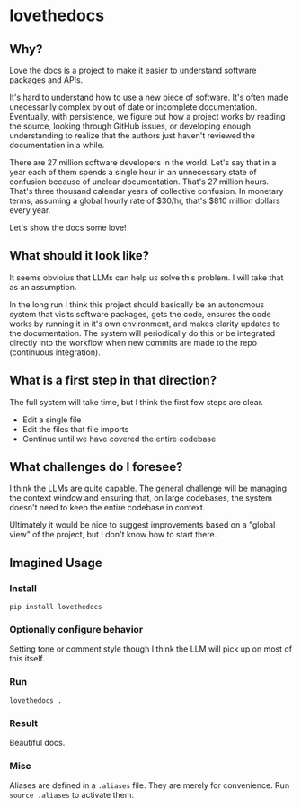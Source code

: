 # lovethedocs

## Why?

Love the docs is a project to make it easier to understand software packages and APIs.

It's hard to understand how to use a new piece of software. It's often made
unecessarily complex by out of date or incomplete documentation. Eventually, with
persistence, we figure out how a project works by reading the source, looking through
GitHub issues, or developing enough understanding to realize that the authors just
haven't reviewed the documentation in a while.

There are 27 million software developers in the world. Let's say that in a year
each of them spends a single hour in an unnecessary state of confusion because of
unclear documentation. That's 27 million hours. That's three thousand calendar years of
collective confusion. In monetary terms, assuming a global hourly rate of $30/hr,
that's $810 million dollars every year.

Let's show the docs some love!

## What should it look like?

It seems obvioius that LLMs can help us solve this problem. I will take that as an
assumption.

In the long run I think this project should basically be an autonomous system that
visits software packages, gets the code, ensures the code works by running it in it's
own environment, and makes clarity updates to the documentation. The system will
periodically do this or be integrated directly into the workflow when new commits
are made to the repo (continuous integration).

## What is a first step in that direction?

The full system will take time, but I think the first few steps are clear.

- Edit a single file
- Edit the files that file imports
- Continue until we have covered the entire codebase

## What challenges do I foresee?

I think the LLMs are quite capable. The general challenge will be managing the context
window and ensuring that, on large codebases, the system doesn't need to keep the
entire codebase in context.

Ultimately it would be nice to suggest improvements based on a "global view" of the
project, but I don't know how to start there.

## Imagined Usage

### Install

`pip install lovethedocs`

### Optionally configure behavior

Setting tone or comment style though I think the LLM will pick up on most of this
itself.

### Run

`lovethedocs .`

### Result

Beautiful docs.

### Misc

Aliases are defined in a `.aliases` file. They are merely for convenience. Run
`source .aliases` to activate them.
